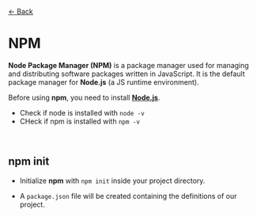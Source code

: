 [&larr; Back](./README.md)

# NPM

**Node Package Manager (NPM)** is a package manager used for managing and distributing software packages written in JavaScript. It is the default package manager for **Node.js** (a JS runtime environment).

Before using **npm**, you need to install [**Node.js**](https://nodejs.org/en).

- Check if node is installed with `node -v`
- CHeck if npm is installed with `npm -v`

<br>

## npm init

- Initialize **npm** with `npm init` inside your project directory.

- A `package.json` file will be created containing the definitions of our project.

<br>
